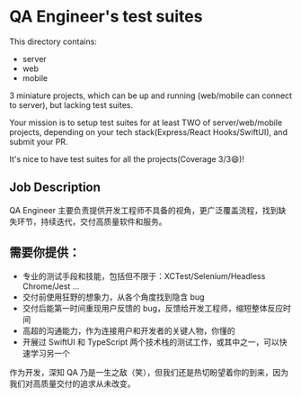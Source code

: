 # QA Engineer's test suites

This directory contains:

- server
- web
- mobile

3 miniature projects, which can be up and running (web/mobile can connect to server), but lacking test suites.

Your mission is to setup test suites for at least TWO of server/web/mobile projects, depending on your tech stack(Express/React Hooks/SwiftUI), and submit your PR.

It's nice to have test suites for all the projects(Coverage 3/3😄)!

## Job Description

QA Engineer 主要负责提供开发工程师不具备的视角，更广泛覆盖流程，找到缺失环节，持续迭代，交付高质量软件和服务。

## 需要你提供：

- 专业的测试手段和技能，包括但不限于：XCTest/Selenium/Headless Chrome/Jest ...
- 交付前使用狂野的想象力，从各个角度找到隐含 bug
- 交付后能第一时间重现用户反馈的 bug，反馈给开发工程师，缩短整体反应时间
- 高超的沟通能力，作为连接用户和开发者的关键人物，你懂的
- 开展过 SwiftUI 和 TypeScript 两个技术栈的测试工作，或其中之一，可以快速学习另一个

作为开发，深知 QA 乃是一生之敌（笑），但我们还是热切盼望着你的到来，因为我们对高质量交付的追求从未改变。
